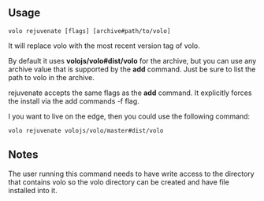 ## Usage

    volo rejuvenate [flags] [archive#path/to/volo]

It will replace volo with the most recent version tag of volo.

By default it uses **volojs/volo#dist/volo** for the archive, but you
can use any archive value that is supported by the **add** command. Just
be sure to list the path to volo in the archive.

rejuvenate accepts the same flags as the **add** command. It explicitly forces
the install via the add commands -f flag.

I you want to live on the edge, then you could use the following command:

    volo rejuvenate volojs/volo/master#dist/volo

## Notes

The user running this command needs to have write access to the directory that
contains volo so the volo directory can be created and have file installed
into it.

